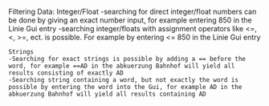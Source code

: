 Filtering Data:
    Integer/Float
    -searching for direct integer/float numbers can be done by giving an exact number input, for example entering 850 in the Linie Gui entry
    -searching integer/floats with assignment operators like <=, <, >=, ect. is possible. For example by entering <= 850 in the Linie Gui entry


    Strings
    -Searching for exact strings is possible by adding a == before the word, for example ==AD in the abkuerzung Bahnhof will yield all results consisting of exactly AD
    -Searching string containing a word, but not exactly the word is possible by entering the word into the Gui, for example AD in the abkuerzung Bahnhof will yield all results containing AD
    